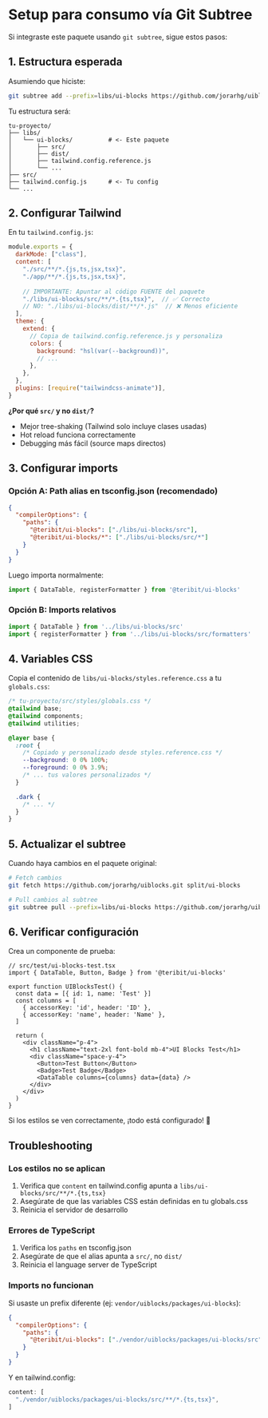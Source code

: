 # Setup para consumo vía Git Subtree

Si integraste este paquete usando `git subtree`, sigue estos pasos:

## 1. Estructura esperada

Asumiendo que hiciste:

```bash
git subtree add --prefix=libs/ui-blocks https://github.com/jorarhg/uiblocks.git split/ui-blocks --squash
```

Tu estructura será:

```
tu-proyecto/
├── libs/
│   └── ui-blocks/          # <- Este paquete
│       ├── src/
│       ├── dist/
│       ├── tailwind.config.reference.js
│       └── ...
├── src/
├── tailwind.config.js      # <- Tu config
└── ...
```

## 2. Configurar Tailwind

En tu `tailwind.config.js`:

```js
module.exports = {
  darkMode: ["class"],
  content: [
    "./src/**/*.{js,ts,jsx,tsx}",
    "./app/**/*.{js,ts,jsx,tsx}",
    
    // IMPORTANTE: Apuntar al código FUENTE del paquete
    "./libs/ui-blocks/src/**/*.{ts,tsx}",  // ✅ Correcto
    // NO: "./libs/ui-blocks/dist/**/*.js"  // ❌ Menos eficiente
  ],
  theme: {
    extend: {
      // Copia de tailwind.config.reference.js y personaliza
      colors: {
        background: "hsl(var(--background))",
        // ...
      },
    },
  },
  plugins: [require("tailwindcss-animate")],
}
```

**¿Por qué `src/` y no `dist/`?**
- Mejor tree-shaking (Tailwind solo incluye clases usadas)
- Hot reload funciona correctamente
- Debugging más fácil (source maps directos)

## 3. Configurar imports

### Opción A: Path alias en tsconfig.json (recomendado)

```json
{
  "compilerOptions": {
    "paths": {
      "@teribit/ui-blocks": ["./libs/ui-blocks/src"],
      "@teribit/ui-blocks/*": ["./libs/ui-blocks/src/*"]
    }
  }
}
```

Luego importa normalmente:

```typescript
import { DataTable, registerFormatter } from '@teribit/ui-blocks'
```

### Opción B: Imports relativos

```typescript
import { DataTable } from '../libs/ui-blocks/src'
import { registerFormatter } from '../libs/ui-blocks/src/formatters'
```

## 4. Variables CSS

Copia el contenido de `libs/ui-blocks/styles.reference.css` a tu `globals.css`:

```css
/* tu-proyecto/src/styles/globals.css */
@tailwind base;
@tailwind components;
@tailwind utilities;

@layer base {
  :root {
    /* Copiado y personalizado desde styles.reference.css */
    --background: 0 0% 100%;
    --foreground: 0 0% 3.9%;
    /* ... tus valores personalizados */
  }

  .dark {
    /* ... */
  }
}
```

## 5. Actualizar el subtree

Cuando haya cambios en el paquete original:

```bash
# Fetch cambios
git fetch https://github.com/jorarhg/uiblocks.git split/ui-blocks

# Pull cambios al subtree
git subtree pull --prefix=libs/ui-blocks https://github.com/jorarhg/uiblocks.git split/ui-blocks --squash
```

## 6. Verificar configuración

Crea un componente de prueba:

```tsx
// src/test/ui-blocks-test.tsx
import { DataTable, Button, Badge } from '@teribit/ui-blocks'

export function UIBlocksTest() {
  const data = [{ id: 1, name: 'Test' }]
  const columns = [
    { accessorKey: 'id', header: 'ID' },
    { accessorKey: 'name', header: 'Name' },
  ]

  return (
    <div className="p-4">
      <h1 className="text-2xl font-bold mb-4">UI Blocks Test</h1>
      <div className="space-y-4">
        <Button>Test Button</Button>
        <Badge>Test Badge</Badge>
        <DataTable columns={columns} data={data} />
      </div>
    </div>
  )
}
```

Si los estilos se ven correctamente, ¡todo está configurado! 🎉

## Troubleshooting

### Los estilos no se aplican

1. Verifica que `content` en tailwind.config apunta a `libs/ui-blocks/src/**/*.{ts,tsx}`
2. Asegúrate de que las variables CSS están definidas en tu globals.css
3. Reinicia el servidor de desarrollo

### Errores de TypeScript

1. Verifica los `paths` en tsconfig.json
2. Asegúrate de que el alias apunta a `src/`, no `dist/`
3. Reinicia el language server de TypeScript

### Imports no funcionan

Si usaste un prefix diferente (ej: `vendor/uiblocks/packages/ui-blocks`):

```json
{
  "compilerOptions": {
    "paths": {
      "@teribit/ui-blocks": ["./vendor/uiblocks/packages/ui-blocks/src"]
    }
  }
}
```

Y en tailwind.config:

```js
content: [
  "./vendor/uiblocks/packages/ui-blocks/src/**/*.{ts,tsx}",
]
```
